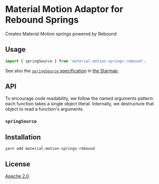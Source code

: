 # Material Motion Adaptor for Rebound Springs #

Creates Material Motion springs powered by Rebound

## Usage ##

```javascript
import { springSource } from 'material-motion-springs-rebound';


```

See also the [`springSource` specification]() in [the Starmap](https://material-motion.github.io/material-motion/starmap/specifications/streams/sources/SpringSource).

## API ##

To encourage code readability, we follow the named arguments pattern: each function takes a single object literal.  Internally, we destructure that object to read a function's arguments.

### `springSource` ###

## Installation ##

```
yarn add material-motion-springs-rebound
```

## License ##

[Apache 2.0](http://www.apache.org/licenses/LICENSE-2.0)
